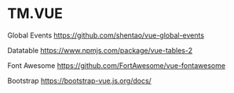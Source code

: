 ﻿# TM.VUE

Global Events
https://github.com/shentao/vue-global-events

Datatable
https://www.npmjs.com/package/vue-tables-2

Font Awesome
https://github.com/FortAwesome/vue-fontawesome

Bootstrap
https://bootstrap-vue.js.org/docs/